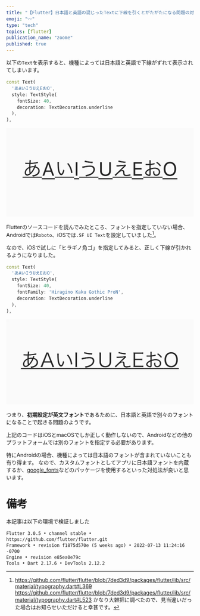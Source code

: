 ```yaml
---
title: "【Flutter】日本語と英語の混じったTextに下線を引くとがたがたになる問題の対処法"
emoji: "〰️"
type: "tech"
topics: [flutter]
publication_name: "zoome"
published: true
---
```


以下の`Text`を表示すると、機種によっては日本語と英語で下線がずれて表示されてしまいます。

```dart
const Text(
  'あAいIうUえEおO',
  style: TextStyle(
    fontSize: 40,
    decoration: TextDecoration.underline
  ),
),
```

![文字に引かれた下線がずれているFlutterアプリの例](/images/zmsn6ydkha.webp)

Flutterのソースコードを読んでみたところ、フォントを指定していない場合、Androidでは`Roboto`、iOSでは`.SF UI Text`を設定していました[^1]。

なので、iOSで試しに「ヒラギノ角ゴ」を指定してみると、正しく下線が引かれるようになりました。

```dart
const Text(
  'あAいIうUえEおO',
  style: TextStyle(
    fontSize: 40,
    fontFamily: 'Hiragino Kaku Gothic ProN',
    decoration: TextDecoration.underline
  ),
),
```

![文字に引かれた下線が真っ直ぐなFlutterアプリの例](/images/xww6zrjun7.webp)

つまり、**初期設定が英文フォント**であるために、日本語と英語で別々のフォントになることで起きる問題のようです。

上記のコードはiOSとmacOSでしか正しく動作しないので、Androidなどの他のプラットフォームでは別のフォントを指定する必要があります。

特にAndroidの場合、機種によっては日本語のフォントが含まれていないことも有り得ます。
なので、カスタムフォントとしてアプリに日本語フォントを内蔵するか、[google_fonts](https://pub.dev/packages/google_fonts/)などのパッケージを使用するといった対処法が良いと思います。

# 備考
本記事は以下の環境で検証しました

```
Flutter 3.0.5 • channel stable • https://github.com/flutter/flutter.git
Framework • revision f1875d570e (5 weeks ago) • 2022-07-13 11:24:16 -0700
Engine • revision e85ea0e79c
Tools • Dart 2.17.6 • DevTools 2.12.2
```

[^1]: https://github.com/flutter/flutter/blob/7ded3d9/packages/flutter/lib/src/material/typography.dart#L369
https://github.com/flutter/flutter/blob/7ded3d9/packages/flutter/lib/src/material/typography.dart#L523
かなり大雑把に調べたので、見当違いだった場合はお知らせいただけると幸甚です。
